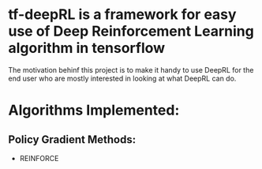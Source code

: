 # tf-deepRL is a framework for easy use of Deep Reinforcement Learning algorithm in tensorflow
The motivation behinf this project is to make it handy to use DeepRL for the end user who are mostly interested in looking at what DeepRL can do.

# Algorithms Implemented:

## Policy Gradient Methods:
* REINFORCE
